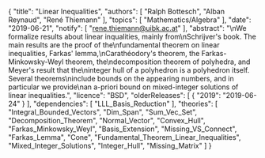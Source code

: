 {
    "title": "Linear Inequalities",
    "authors": [
        "Ralph Bottesch",
        "Alban Reynaud",
        "René Thiemann"
    ],
    "topics": [
        "Mathematics/Algebra"
    ],
    "date": "2019-06-21",
    "notify": [
        "rene.thiemann@uibk.ac.at"
    ],
    "abstract": "\nWe formalize results about linear inqualities, mainly from\nSchrijver's book. The main results are the proof of the\nfundamental theorem on linear inequalities, Farkas' lemma,\nCarathéodory's theorem, the Farkas-Minkowsky-Weyl theorem, the\ndecomposition theorem of polyhedra, and Meyer's result that the\ninteger hull of a polyhedron is a polyhedron itself. Several theorems\ninclude bounds on the appearing numbers, and in particular we provide\nan a-priori bound on mixed-integer solutions of linear inequalities.",
    "licence": "BSD",
    "olderReleases": [
        {
            "2019": "2019-06-24"
        }
    ],
    "dependencies": [
        "LLL_Basis_Reduction"
    ],
    "theories": [
        "Integral_Bounded_Vectors",
        "Dim_Span",
        "Sum_Vec_Set",
        "Decomposition_Theorem",
        "Normal_Vector",
        "Convex_Hull",
        "Farkas_Minkowsky_Weyl",
        "Basis_Extension",
        "Missing_VS_Connect",
        "Farkas_Lemma",
        "Cone",
        "Fundamental_Theorem_Linear_Inequalities",
        "Mixed_Integer_Solutions",
        "Integer_Hull",
        "Missing_Matrix"
    ]
}